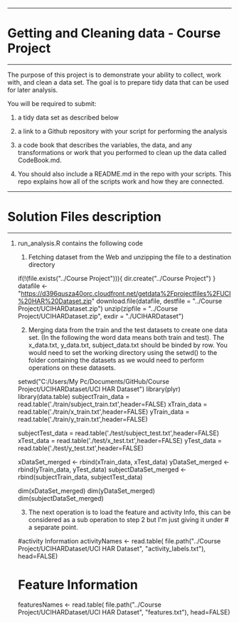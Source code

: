 ***
# Getting and Cleaning data - Course Project
***

The purpose of this project is to demonstrate your ability to collect, work with, and clean a data set. The goal is to prepare tidy data that can be used for later analysis.

You will be required to submit: 

1) a tidy data set as described below

2) a link to a Github repository with your script for performing the analysis

3) a code book that describes the variables, the data, and any transformations or work that you performed to clean up the data called CodeBook.md. 

4) You should also include a README.md in the repo with your scripts. This repo explains how all of the scripts work and how they are connected.

***
# Solution Files description
***

1. run_analysis.R contains the following code

    1. Fetching dataset from the Web and unzipping the file to a
    destination directory

    if(!(file.exists("../Course Project"))){
      dir.create("../Course Project")
    }
    datafile <- "https://d396qusza40orc.cloudfront.net/getdata%2Fprojectfiles%2FUCI%20HAR%20Dataset.zip"
    download.file(datafile, destfile = "../Course Project/UCIHARDataset.zip")
    unzip(zipfile = "../Course Project/UCIHARDataset.zip", exdir = "./UCIHARDataset")

    2. Merging data from the train and the test datasets to create
    one data set. (In the following the word data means both train and test).
    The x_data.txt, y_data.txt, subject_data.txt should be binded by row.
    You would need to set the working directory using the setwd() to the
    folder containing the datasets as we would need to perform operations
    on these datasets.

    setwd("C:/Users/My Pc/Documents/GitHub/Course Project/UCIHARDataset/UCI HAR Dataset")
    library(plyr)
    library(data.table)
    subjectTrain_data = read.table('./train/subject_train.txt',header=FALSE)
    xTrain_data = read.table('./train/x_train.txt',header=FALSE)
    yTrain_data = read.table('./train/y_train.txt',header=FALSE)

    subjectTest_data = read.table('./test/subject_test.txt',header=FALSE)
    xTest_data = read.table('./test/x_test.txt',header=FALSE)
    yTest_data = read.table('./test/y_test.txt',header=FALSE)

    xDataSet_merged <- rbind(xTrain_data, xTest_data)
    yDataSet_merged <- rbind(yTrain_data, yTest_data)
    subjectDataSet_merged <- rbind(subjectTrain_data, subjectTest_data)

    dim(xDataSet_merged)
    dim(yDataSet_merged)
    dim(subjectDataSet_merged)

    3. The next operation is to load the feature and activity Info, this can
    be considered as a sub operation to step 2 but I'm just giving it under       # a separate point.


    #activity Information
    activityNames <- read.table(
      file.path("../Course Project/UCIHARDataset/UCI HAR Dataset",
                "activity_labels.txt"),
                head=FALSE)

    # Feature Information
    featuresNames <- read.table(
      file.path("../Course Project/UCIHARDataset/UCI HAR Dataset",
                "features.txt"),
                head=FALSE)

